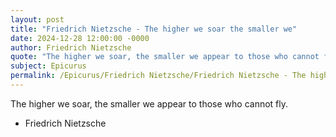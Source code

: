```yaml
---
layout: post
title: "Friedrich Nietzsche - The higher we soar the smaller we"
date: 2024-12-28 12:00:00 -0000
author: Friedrich Nietzsche
quote: "The higher we soar, the smaller we appear to those who cannot fly."
subject: Epicurus
permalink: /Epicurus/Friedrich Nietzsche/Friedrich Nietzsche - The higher we soar the smaller we
---
```


The higher we soar, the smaller we appear to those who cannot fly.

- Friedrich Nietzsche
